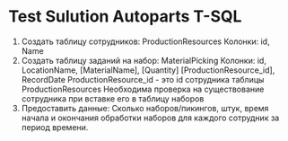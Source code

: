 # Test Sulution Autoparts T-SQL 

1) Создать таблицу сотрудников: ProductionResources
Колонки: id, Name
2) Создать таблицу заданий на набор: MaterialPicking
Колонки: id, LocationName, [MaterialName], [Quantity] [ProductionResource_id], RecordDate
ProductionResource_id - это id сотрудника таблицы ProductionResources
Необходима проверка на существование сотрудника при вставке его в таблицу наборов
3) Предоставить данные: Сколько наборов/пикингов, штук, время начала и окончания обработки наборов для каждого сотрудник за период времени.
